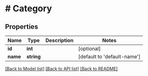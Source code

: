 # # Category

## Properties

Name | Type | Description | Notes
------------ | ------------- | ------------- | -------------
**id** | **int** |  | [optional] 
**name** | **string** |  | [default to 'default-name']

[[Back to Model list]](../../README.md#documentation-for-models) [[Back to API list]](../../README.md#documentation-for-api-endpoints) [[Back to README]](../../README.md)


